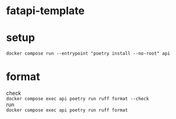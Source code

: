 # fatapi-template
# setup
`docker compose run --entrypoint "poetry install --no-root" api`

# format
check  
`docker compose exec api poetry run ruff format --check`  
run  
`docker compose exec api poetry run ruff format`  
